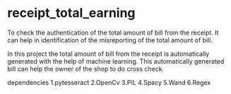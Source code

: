 # receipt_total_earning
To check the authentication of the total amount of bill from the receipt.
It can help in identification of the misreporting of the total amount of bill.

In this project the total amount of bill from the receipt is automatically generated 
with the help of machine learning. This automatically generated bill can help the owner 
of the shop to do cross check. 

dependencies
1.pytesseract
2.OpenCv
3.PIL
4.Spacy 
5.Wand
6.Regex



